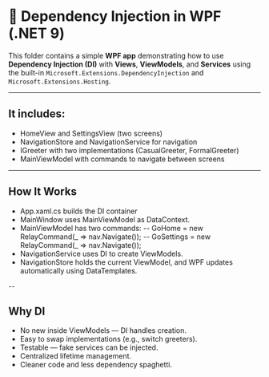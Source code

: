 # 🧠 Dependency Injection in WPF (.NET 9)

This folder contains a simple **WPF app** demonstrating how to use **Dependency Injection (DI)** 
with **Views**, **ViewModels**, and **Services** using the built-in 
`Microsoft.Extensions.DependencyInjection` and `Microsoft.Extensions.Hosting`.

---

## It includes:

- HomeView and SettingsView (two screens)
- NavigationStore and NavigationService for navigation
- IGreeter with two implementations (CasualGreeter, FormalGreeter)
- MainViewModel with commands to navigate between screens

---

## How It Works

- App.xaml.cs builds the DI container
- MainWindow uses MainViewModel as DataContext.
- MainViewModel has two commands:
	-- GoHome = new RelayCommand(_ => nav.Navigate<HomeViewModel>());
	-- GoSettings = new RelayCommand(_ => nav.Navigate<SettingsViewModel>());
- NavigationService uses DI to create ViewModels.
- NavigationStore holds the current ViewModel, and WPF updates automatically using DataTemplates.

--

## Why DI

- No new inside ViewModels — DI handles creation.
- Easy to swap implementations (e.g., switch greeters).
- Testable — fake services can be injected.
- Centralized lifetime management.
- Cleaner code and less dependency spaghetti.